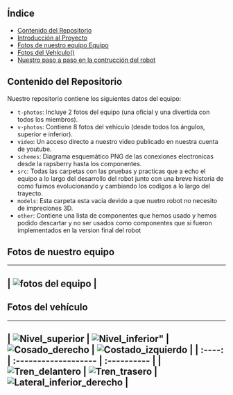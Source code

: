 ##  Índice

* [Contenido del Repositorio](#contenido-del-repositorio)
* [Introducción al Proyecto](#introducción-al-proyecto)
* [Fotos de nuestro equipo Equipo](#fotos-de-equipo)
* [Fotos del Vehículo()](#fotos-del-vehiculo)
* [Nuestro paso a paso en la contrucción del robot](#diseño-de-hardware)

##  Contenido del Repositorio

Nuestro repositorio contiene los siguientes datos del equipo:

* `t-photos`: Incluye 2 fotos del equipo (una oficial y una divertida con todos los miembros).
* `v-photos`: Contiene 8 fotos del vehículo (desde todos los ángulos, superior e inferior).
* `video`: Un acceso directo a nuestro video publicado en nuestra cuenta de youtube.
* `schemes`: Diagrama esquemático PNG de las conexiones electronicas desde la rapsberry hasta los componentes.
* `src`: Todas las carpetas con las pruebas y practicas que a echo el equipo a lo largo del desarrollo del robot junto con una breve historia de como fuimos evolucionando y cambiando los codigos a lo largo del trayecto.
* `models`: Esta carpeta esta vacia devido a que nuetro robot no necesito de impreciones 3D.
* `other`: Contiene una lista de componentes que hemos usado y hemos podido descartar y no ser usados como componentes que si fueron implementados en la version final del robot

## Fotos de nuestro equipo
---
| ![fotos del equipo](https://github.com/nestoxuy/OSCORP/blob/main/t-photos/Equipo_OSCORP.jpg) |
---
## Fotos del vehículo 

---
| ![Nivel_superior](v-photos/Images/Nivel_superior.jpeg )  |  ![Nivel_inferior"](v-photos/Images/Nivel_inferior.jpeg )  |  ![Cosado_derecho](v-photos/Images/Costado_derecho.jpeg )  |  ![Costado_izquierdo](v-photos/Images/Costado_izquierdo.jpeg )  |
| :----: | :------------------- | :---------- |
| ![Tren_delantero](v-photos/Images/Tren_delantero.jpeg ) | ![Tren_trasero](v-photos/Images/Tren_trasero.jpeg ) | ![Lateral_inferior_derecho](v-photos/Images/Lateral_inferior_derecho.jpeg) |
---

